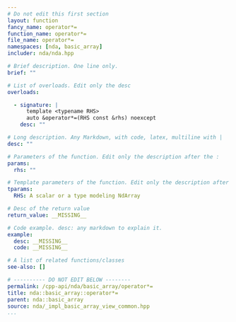 ```yaml
---
# Do not edit this first section
layout: function
fancy_name: operator*=
function_name: operator*=
file_name: operator*=
namespaces: [nda, basic_array]
includer: nda/nda.hpp

# Brief description. One line only.
brief: ""

# List of overloads. Edit only the desc
overloads:

  - signature: |
      template <typename RHS>
      auto &operator*=(RHS const &rhs) noexcept
    desc: ""

# Long description. Any Markdown, with code, latex, multiline with |
desc: ""

# Parameters of the function. Edit only the description after the :
params:
  rhs: ""

# Template parameters of the function. Edit only the description after the :
tparams:
  RHS: A scalar or a type modeling NdArray

# Desc of the return value
return_value: __MISSING__

# Code example. desc: any markdown to explain it.
example:
  desc: __MISSING__
  code: __MISSING__

# A list of related functions/classes
see-also: []

# ---------- DO NOT EDIT BELOW --------
permalink: /cpp-api/nda/basic_array/operator*=
title: nda::basic_array::operator*=
parent: nda::basic_array
source: nda/_impl_basic_array_view_common.hpp
...
```



